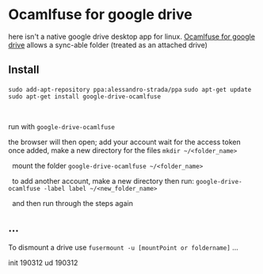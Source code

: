 Ocamlfuse for google drive
=======

here isn't a native google drive desktop app for linux. [Ocamlfuse for google drive](https://github.com/astrada/google-drive-ocamlfuse) allows a sync-able folder (treated as an attached drive)

Install
---------
`sudo add-apt-repository ppa:alessandro-strada/ppa`
`sudo apt-get update`
`sudo apt-get install google-drive-ocamlfuse`

&nbsp;

run with `google-drive-ocamlfuse`

the browser will then open; add your account
wait for the access token
once added, make a new directory for the files
`mkdir ~/<folder_name>`

&nbsp;
mount the folder
`google-drive-ocamlfuse ~/<folder_name>`

&nbsp;
to add another account, make a new directory then run:
`google-drive-ocamlfuse -label label ~/<new_folder_name>`

&nbsp;
and then run through the steps again


...
---------

To dismount a drive use 
`fusermount -u [mountPoint or foldername]`
...


init 190312
ud   190312